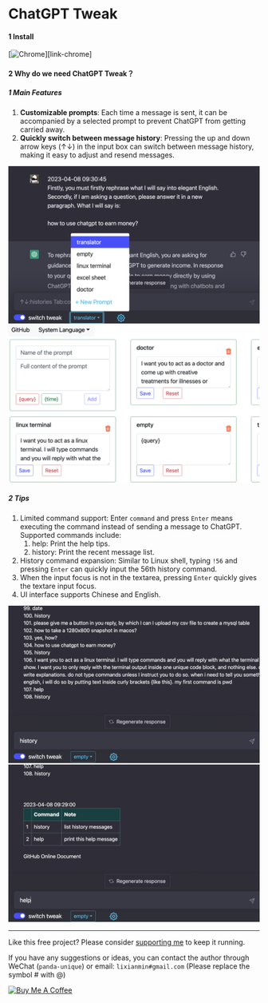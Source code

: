 

# ChatGPT Tweak



#### 1 Install

[<img src="https://user-images.githubusercontent.com/3750161/214147732-c75e96a4-48a4-4b64-b407-c2402e899a75.PNG" height="67" alt="Chrome" valign="left">][link-chrome]



#### 2 Why do we need ChatGPT Tweak？

##### 1 Main Features

1. **Customizable prompts**: Each time a message is sent, it can be accompanied by a selected prompt to prevent ChatGPT from getting carried away.
2. **Quickly switch between message history**: Pressing the up and down arrow keys (↑↓) in the input box can switch between message history, making it easy to adjust and resend messages.

<img src="./src/assets/images/content.png" style="zoom:100%" />



<img src="./src/assets/images/options.png" style="zoom:100%" />

##### 2 Tips

1. Limited command support: Enter `command` and press `Enter` means executing the command instead of sending a message to ChatGPT. Supported commands include:
   1. help: Print the help tips.
   2. history: Print the recent message list.
2. History command expansion: Similar to Linux shell, typing `!56` and pressing `Enter` can quickly input the 56th history command.
3. When the input focus is not in the textarea, pressing `Enter` quickly gives the textare input focus.
4. UI interface supports Chinese and English.



<img src="./src/assets/images/history.png" style="zoom:100%" />



<img src="./src/assets/images/help.png" style="zoom:100%" />



---

Like this free project? Please consider [supporting me](https://www.buymeacoffee.com/lixianmin) to keep it running.

If you have any suggestions or ideas, you can contact the author through WeChat (`panda-unique`) or email: `lixianmin#gmail.com` (Please replace the symbol # with @)

[<a href="https://www.buymeacoffee.com/lixianmin" target="_blank"><img src="https://cdn.buymeacoffee.com/buttons/v2/default-yellow.png" height="45px" width="162px" alt="Buy Me A Coffee"></a>](https://www.buymeacoffee.com/anzorq)

